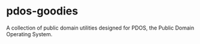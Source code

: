 # pdos-goodies
A collection of public domain utilities designed for PDOS, the Public Domain Operating System.
